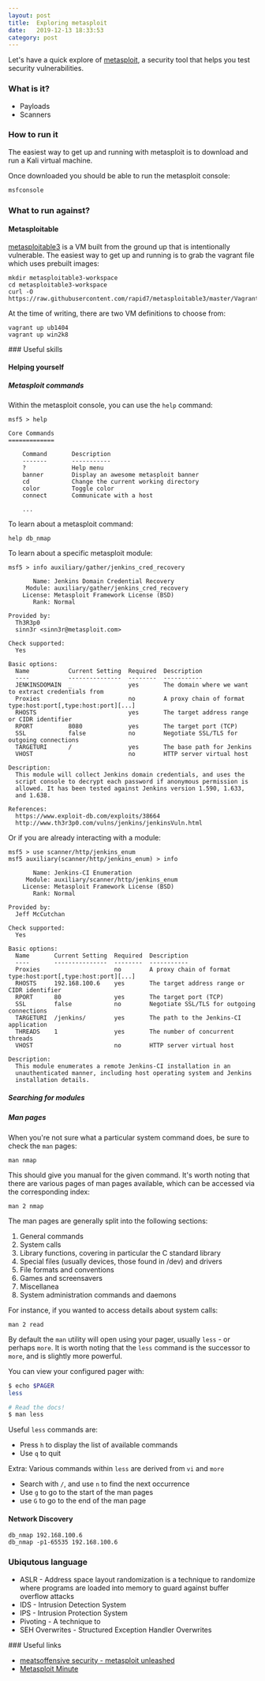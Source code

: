 ```yaml
---
layout: post
title:  Exploring metasploit
date:   2019-12-13 18:33:53
category: post
---
```


Let's have a quick explore of [metasploit](https://www.metasploit.com/), a security tool that helps you test security vulnerabilities.

<!-- end-excerpt -->

### What is it?

- Payloads
- Scanners

### How to run it

The easiest way to get up and running with metasploit is to download and run a Kali virtual machine.

Once downloaded you should be able to run the metasploit console:

```bash
msfconsole
```

### What to run against?


#### Metasploitable

[metasploitable3](https://github.com/rapid7/metasploitable3) is a VM built from the ground up that is intentionally vulnerable. The easiest way to get up and running is to grab the vagrant file which uses prebuilt images:

```
mkdir metasploitable3-workspace
cd metasploitable3-workspace
curl -O https://raw.githubusercontent.com/rapid7/metasploitable3/master/Vagrantfile
```

At the time of writing, there are two VM definitions to choose from:

```
vagrant up ub1404
vagrant up win2k8
```

### Useful skills

#### Helping yourself

##### Metasploit commands

Within the metasploit console, you can use the `help` command:

```msf5
msf5 > help

Core Commands
=============

    Command       Description
    -------       -----------
    ?             Help menu
    banner        Display an awesome metasploit banner
    cd            Change the current working directory
    color         Toggle color
    connect       Communicate with a host

    ...
```

To learn about a metasploit command:

```msf5
help db_nmap
```

To learn about a specific metasploit module:

```msf5
msf5 > info auxiliary/gather/jenkins_cred_recovery

       Name: Jenkins Domain Credential Recovery
     Module: auxiliary/gather/jenkins_cred_recovery
    License: Metasploit Framework License (BSD)
       Rank: Normal

Provided by:
  Th3R3p0
  sinn3r <sinn3r@metasploit.com>

Check supported:
  Yes

Basic options:
  Name           Current Setting  Required  Description
  ----           ---------------  --------  -----------
  JENKINSDOMAIN  _                yes       The domain where we want to extract credentials from
  Proxies                         no        A proxy chain of format type:host:port[,type:host:port][...]
  RHOSTS                          yes       The target address range or CIDR identifier
  RPORT          8080             yes       The target port (TCP)
  SSL            false            no        Negotiate SSL/TLS for outgoing connections
  TARGETURI      /                yes       The base path for Jenkins
  VHOST                           no        HTTP server virtual host

Description:
  This module will collect Jenkins domain credentials, and uses the
  script console to decrypt each password if anonymous permission is
  allowed. It has been tested against Jenkins version 1.590, 1.633,
  and 1.638.

References:
  https://www.exploit-db.com/exploits/38664
  http://www.th3r3p0.com/vulns/jenkins/jenkinsVuln.html
```

Or if you are already interacting with a module:

```msf5
msf5 > use scanner/http/jenkins_enum
msf5 auxiliary(scanner/http/jenkins_enum) > info

       Name: Jenkins-CI Enumeration
     Module: auxiliary/scanner/http/jenkins_enum
    License: Metasploit Framework License (BSD)
       Rank: Normal

Provided by:
  Jeff McCutchan

Check supported:
  Yes

Basic options:
  Name       Current Setting  Required  Description
  ----       ---------------  --------  -----------
  Proxies                     no        A proxy chain of format type:host:port[,type:host:port][...]
  RHOSTS     192.168.100.6    yes       The target address range or CIDR identifier
  RPORT      80               yes       The target port (TCP)
  SSL        false            no        Negotiate SSL/TLS for outgoing connections
  TARGETURI  /jenkins/        yes       The path to the Jenkins-CI application
  THREADS    1                yes       The number of concurrent threads
  VHOST                       no        HTTP server virtual host

Description:
  This module enumerates a remote Jenkins-CI installation in an
  unauthenticated manner, including host operating system and Jenkins
  installation details.
```

##### Searching for modules



##### Man pages

When you're not sure what a particular system command does, be sure to check the `man` pages:

```
man nmap
```

This should give you manual for the given command. It's worth noting that there are various pages of man pages available,
which can be accessed via the corresponding index:

```
man 2 nmap
```

The man pages are generally split into the following sections:

1. General commands
2. System calls
3. Library functions, covering in particular the C standard library
4. Special files (usually devices, those found in /dev) and drivers
5. File formats and conventions
6. Games and screensavers
7. Miscellanea
8. System administration commands and daemons

For instance, if you wanted to access details about system calls:

```
man 2 read
```

By default the `man` utility will open using your pager, usually `less` - or perhaps `more`.
It is worth noting that the `less` command is the successor to `more`, and is slightly more powerful.

You can view your configured pager with:

```bash
$ echo $PAGER
less

# Read the docs!
$ man less
```

Useful `less` commands are:

* Press `h` to display the list of available commands
* Use `q` to quit

Extra: Various commands within `less` are derived from `vi` and `more`

* Search with `/`, and use `n` to find the next occurrence
* Use `g` to go to the start of the man pages
* use `G` to go to the end of the man page


#### Network Discovery

```
db_nmap 192.168.100.6
db_nmap -p1-65535 192.168.100.6
```



### Ubiqutous language

- ASLR - Address space layout randomization is a technique to randomize where programs are loaded into memory to guard against buffer overflow attacks
- IDS - Intrusion Detection System
- IPS - Intrusion Protection System
- Pivoting - A technique to
- SEH Overwrites - Structured Exception Handler Overwrites

### Useful links


- [meatsoffensive security - metasploit unleashed](https://www.offensive-security.com/metasploit-unleashed/)
- [Metasploit Minute](https://www.hak5.org/shows/metasploit-minute)
